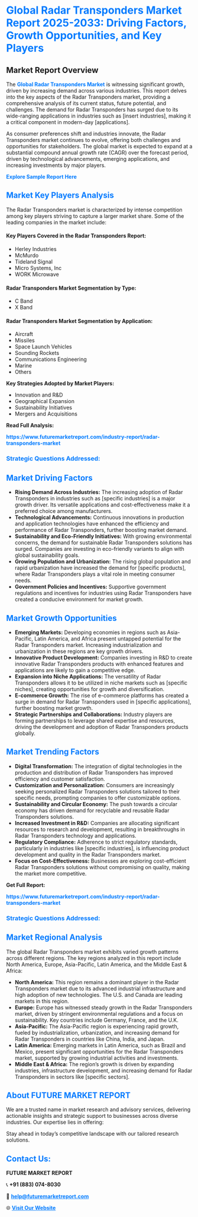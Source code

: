 <h1 style="color: #007BFF;">Global Radar Transponders Market Report 2025-2033: Driving Factors, Growth Opportunities, and Key Players</h1>

<section id="overview">
<h2>Market Report Overview</h2>
<p>The <a href="https://www.futuremarketreport.com/industry-report/radar-transponders-market" style="color: #007BFF; text-decoration: none;"><strong>Global Radar Transponders Market</strong></a> is witnessing significant growth, driven by increasing demand across various industries. This report delves into the key aspects of the Radar Transponders market, providing a comprehensive analysis of its current status, future potential, and challenges. The demand for Radar Transponders has surged due to its wide-ranging applications in industries such as [insert industries], making it a critical component in modern-day [applications].</p>
<p>As consumer preferences shift and industries innovate, the Radar Transponders market continues to evolve, offering both challenges and opportunities for stakeholders. The global market is expected to expand at a substantial compound annual growth rate (CAGR) over the forecast period, driven by technological advancements, emerging applications, and increasing investments by major players.</p>
</section>

<section id="overview">
<p><a href="https://www.futuremarketreport.com/request-sample/reportId=84341" style="color: #007BFF; text-decoration: none;"><strong>Explore Sample Report Here</strong></a></p>
</section>

<section id="key-players">
<h2 style="color: #007BFF;">Market Key Players Analysis</h2>
<p>The Radar Transponders market is characterized by intense competition among key players striving to capture a larger market share. Some of the leading companies in the market include:</p>
<h4>Key Players Covered in the Radar Transponders Report:</h4>
<ul><li>Herley Industries</li><li>McMurdo</li><li>Tideland Signal</li><li>Micro Systems, Inc</li><li>WORK Microwave</li></ul>
<h4>Radar Transponders Market Segmentation by Type:</h4>
<ul><li>C Band</li><li>X Band</li></ul>

<h4>Radar Transponders Market Segmentation by Application:</h4>
<ul><li>Aircraft</li><li>Missiles</li><li>Space Launch Vehicles</li><li>Sounding Rockets</li><li>Communications Engineering</li><li>Marine</li><li>Others</li></ul>
<p><strong>Key Strategies Adopted by Market Players:</strong></p>
<ul>
<li>Innovation and R&D</li>
<li>Geographical Expansion</li>
<li>Sustainability Initiatives</li>
<li>Mergers and Acquisitions</li>
</ul>
</section>

<section>
<p><strong>Read Full Analysis: </strong></p><a href="https://www.futuremarketreport.com/industry-report/radar-transponders-market" style="color: #007BFF; text-decoration: none;"><strong>https://www.futuremarketreport.com/industry-report/radar-transponders-market</strong></a>
<h3 style="color: #007BFF;">Strategic Questions Addressed:</h3>
</section>

<section id="driving-factors">
<h2 style="color: #007BFF;">Market Driving Factors</h2>
<ul>
<li><strong>Rising Demand Across Industries:</strong> The increasing adoption of Radar Transponders in industries such as [specific industries] is a major growth driver. Its versatile applications and cost-effectiveness make it a preferred choice among manufacturers.</li>
<li><strong>Technological Advancements:</strong> Continuous innovations in production and application technologies have enhanced the efficiency and performance of Radar Transponders, further boosting market demand.</li>
<li><strong>Sustainability and Eco-Friendly Initiatives:</strong> With growing environmental concerns, the demand for sustainable Radar Transponders solutions has surged. Companies are investing in eco-friendly variants to align with global sustainability goals.</li>
<li><strong>Growing Population and Urbanization:</strong> The rising global population and rapid urbanization have increased the demand for [specific products], where Radar Transponders plays a vital role in meeting consumer needs.</li>
<li><strong>Government Policies and Incentives:</strong> Supportive government regulations and incentives for industries using Radar Transponders have created a conducive environment for market growth.</li>
</ul>
</section>

<section id="growth-opportunities">
<h2 style="color: #007BFF;">Market Growth Opportunities</h2>
<ul>
<li><strong>Emerging Markets:</strong> Developing economies in regions such as Asia-Pacific, Latin America, and Africa present untapped potential for the Radar Transponders market. Increasing industrialization and urbanization in these regions are key growth drivers.</li>
<li><strong>Innovative Product Development:</strong> Companies investing in R&D to create innovative Radar Transponders products with enhanced features and applications are likely to gain a competitive edge.</li>
<li><strong>Expansion into Niche Applications:</strong> The versatility of Radar Transponders allows it to be utilized in niche markets such as [specific niches], creating opportunities for growth and diversification.</li>
<li><strong>E-commerce Growth:</strong> The rise of e-commerce platforms has created a surge in demand for Radar Transponders used in [specific applications], further boosting market growth.</li>
<li><strong>Strategic Partnerships and Collaborations:</strong> Industry players are forming partnerships to leverage shared expertise and resources, driving the development and adoption of Radar Transponders products globally.</li>
</ul>
</section>

<section id="trending-factors">
<h2 style="color: #007BFF;">Market Trending Factors</h2>
<ul>
<li><strong>Digital Transformation:</strong> The integration of digital technologies in the production and distribution of Radar Transponders has improved efficiency and customer satisfaction.</li>
<li><strong>Customization and Personalization:</strong> Consumers are increasingly seeking personalized Radar Transponders solutions tailored to their specific needs, prompting companies to offer customizable options.</li>
<li><strong>Sustainability and Circular Economy:</strong> The push towards a circular economy has driven demand for recyclable and reusable Radar Transponders solutions.</li>
<li><strong>Increased Investment in R&D:</strong> Companies are allocating significant resources to research and development, resulting in breakthroughs in Radar Transponders technology and applications.</li>
<li><strong>Regulatory Compliance:</strong> Adherence to strict regulatory standards, particularly in industries like [specific industries], is influencing product development and quality in the Radar Transponders market.</li>
<li><strong>Focus on Cost-Effectiveness:</strong> Businesses are exploring cost-efficient Radar Transponders solutions without compromising on quality, making the market more competitive.</li>
</ul>
</section>

<section>
<p><strong>Get Full Report: </strong></p><a href="https://www.futuremarketreport.com/industry-report/radar-transponders-market" style="color: #007BFF; text-decoration: none;"><strong>https://www.futuremarketreport.com/industry-report/radar-transponders-market</strong></a>
<h3 style="color: #007BFF;">Strategic Questions Addressed:</h3>
</section>


<section id="regional-analysis">
<h2 style="color: #007BFF;">Market Regional Analysis</h2>
<p>The global Radar Transponders market exhibits varied growth patterns across different regions. The key regions analyzed in this report include North America, Europe, Asia-Pacific, Latin America, and the Middle East & Africa:</p>
<ul>
<li><strong>North America:</strong> This region remains a dominant player in the Radar Transponders market due to its advanced industrial infrastructure and high adoption of new technologies. The U.S. and Canada are leading markets in this region.</li>
<li><strong>Europe:</strong> Europe has witnessed steady growth in the Radar Transponders market, driven by stringent environmental regulations and a focus on sustainability. Key countries include Germany, France, and the U.K.</li>
<li><strong>Asia-Pacific:</strong> The Asia-Pacific region is experiencing rapid growth, fueled by industrialization, urbanization, and increasing demand for Radar Transponders in countries like China, India, and Japan.</li>
<li><strong>Latin America:</strong> Emerging markets in Latin America, such as Brazil and Mexico, present significant opportunities for the Radar Transponders market, supported by growing industrial activities and investments.</li>
<li><strong>Middle East & Africa:</strong> The region’s growth is driven by expanding industries, infrastructure development, and increasing demand for Radar Transponders in sectors like [specific sectors].</li>
</ul>
</section>

<footer>
<h2 style="color: #007BFF;">About FUTURE MARKET REPORT</h2>
<p>We are a trusted name in market research and advisory services, delivering actionable insights and strategic support to businesses across diverse industries. Our expertise lies in offering:</p>

<p>Stay ahead in today’s competitive landscape with our tailored research solutions.</p>

<h2 style="color: #007BFF;">Contact Us:</h2>
<p><strong>FUTURE MARKET REPORT</strong></p>
<p>📞 <strong>+91 (883) 074-8030</strong></p>
<p>📧 <strong><a href="mailto:help@futuremarketreport.com" style="color: #007BFF;">help@futuremarketreport.com</a></strong></p>
<p>🌐 <strong><a href="https://www.futuremarketreport.com/" style="color: #007BFF;">Visit Our Website</a></strong></p>
</footer>